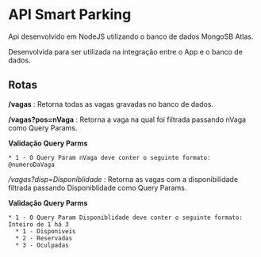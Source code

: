 # API Smart Parking
Api desenvolvido em NodeJS utilizando o banco de dados MongoSB Atlas.

Desenvolvida para ser utilizada na integração entre o App e o banco de dados.

## Rotas

**/vagas** : Retorna todas as vagas gravadas no banco de dados.

**/vagas?pos=nVaga** : Retorna a vaga na qual foi filtrada passando nVaga como Query Params.

  **Validação Query Parms**
  
    * 1 - O Query Param nVaga deve conter o seguinte formato: @numeroDaVaga

*/vagas?disp=Disponiblidade* : Retorna as vagas com a disponibilidade filtrada passando Disponiblidade como Query Params.

  **Validação Query Parms**
  
    * 1 - O Query Param Disponiblidade deve conter o seguinte formato: Inteiro de 1 há 3
      * 1 - Disponiveis
      * 2 - Reservadas
      * 3 - Oculpadas
